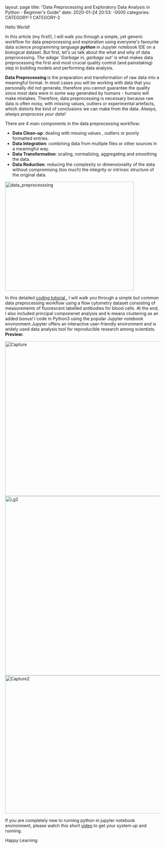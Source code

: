 layout: page
title: "Data Preprocessing and Exploratory Data Analysis in Python - Beginner's Guide"
date: 2020-01-24 20:53: -0000
categories: CATEGORY-1 CATEGORY-2



Hello World!

In this article (my first!), I will walk you through a simple, yet generic workflow for data preprocessing and exploration using everyone's favourite data science programming language <i><b>python</b></i> in Jupyter notebook IDE on a biological dataset. But first, let's us talk about the what and why of data preprocessing. <i>The adage 'Garbage in, garbage out'</i> is what makes data preprocessing the first and most crucial quality control (and painstaking) step in building models and performing data analysis.

<b> Data Preprocessing </b> is the preparation and transformation of raw data into a meaningful format. In most cases you will be working with data that you personally did not generate, therefore you cannot guarantee the quality since most data were in some way generated by humans - humans will make mistakes. Therefore, data preprocessing is necessary because raw data is often noisy, with missing values, outliers or experimental artefacts, which distorts the kind of conclusions we can make from the data. <i> Always, always preprocess your data! </i>

There are 4 main components in the data preprocessing workflow:

- <b> Data Clean-up</b>: dealing with missing values , outliers or poorly formatted entries.
- <b>Data Integration</b>: combining data from multiple files or other sources in a meaningful way.
- <b> Data Transformation</b>: scaling, normalizing, aggregating and smoothing the data.
- <b>Data Reduction</b>: reducing the complexity or dimensionality of the data without compromising (too much) the integrity or intrinsic structure of the original data.

<img class="alignnone size-full wp-image-16" src="https://rhondenewint.files.wordpress.com/2018/11/data_preprocesssing.jpg" alt="data_preprocesssing" width="419" height="355" />

In this detailed <a href="https://github.com/rhondene/data_science_ML_lessons_biology"> coding tutorial </a>, I will walk you through a simple but common data preprocessing workflow using a flow cytometry dataset consisting of measurements of fluorescent labelled antibodies for blood cells. At the end, I also included principal componenet analysis and k-means clustering as an added bonus! I code in Python3 using the popular Jupyter notebook environment.Jupyter offers an interactive user-friendly environment and is widely used data analysis tool for reproducible research among scientists.  
<strong>Preview: </strong>

<img class="alignnone size-full wp-image-17" src="https://rhondenewint.files.wordpress.com/2018/11/img1.jpg" alt="Capture" width="712" height="504" />

<img class="alignnone size-full wp-image-20" src="https://rhondenewint.files.wordpress.com/2018/11/ig2.jpg" alt="i,g2" width="712" height="584" />

<img class="alignnone size-full wp-image-18" src="https://rhondenewint.files.wordpress.com/2018/11/capture2.jpg" alt="Capture2" width="821" height="449" />


If you are completely new to running python in jupyter notebook environment, please watch this short <a href="https://www.youtube.com/watch?v=dgjEUcccRwM">video</a> to get your system up and running.

Happy Learning

